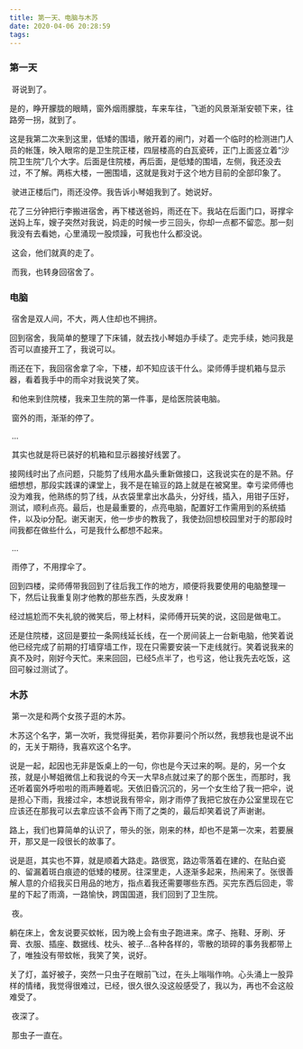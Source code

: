 ```yaml
---
title: 第一天、电脑与木苏
date: 2020-04-06 20:28:59
tags:
---
```


### 第一天

​		哥说到了。

​		是的，睁开朦胧的眼睛，窗外烟雨朦胧，车来车往，飞逝的风景渐渐安顿下来，往路旁一拐，就到了。

​		这是我第二次来到这里，低矮的围墙，敞开着的闸门，对着一个临时的检测进门人员的帐篷，映入眼帘的是卫生院正楼，四层楼高的白瓦瓷砖，正门上面竖立着“沙院卫生院”几个大字。后面是住院楼，再后面，是低矮的围墙，左侧，我还没去过，不了解。两栋大楼，一圈围墙，这就是我对于这个地方目前的全部印象了。

​		驶进正楼后门，雨还没停。我告诉小琴姐我到了。她说好。

​		花了三分钟把行李搬进宿舍，再下楼送爸妈，雨还在下。我站在后面门口，哥撑伞送妈上车，嫂子突然对我说，妈走的时候一步三回头，你却一点都不留恋。那一刻我没有去看她，心里涌现一股烦躁，可我也什么都没说。

​		这会，他们就真的走了。

​		而我，也转身回宿舍了。



### 电脑

​		宿舍是双人间，不大，两人住却也不拥挤。

​		回到宿舍，我简单的整理了下床铺，就去找小琴姐办手续了。走完手续，她问我是否可以直接开工了，我说可以。

​		雨还在下，我回宿舍拿了伞，下楼，却不知应该干什么。梁师傅手提机箱与显示器，看着我手中的雨伞对我说笑了笑。

​		和他来到住院楼，我来卫生院的第一件事，是给医院装电脑。

​		窗外的雨，渐渐的停了。

​		...

​		其实也就是将已装好的机箱和显示器接好线罢了。

​		接网线时出了点问题，只能剪了线用水晶头重新做接口，这我说实在的是不熟。仔细想想，那段实践课的课堂上，我不是在输豆的路上就是在被窝里。幸亏梁师傅也没为难我，他熟练的剪了线，从衣袋里拿出水晶头，分好线，插入，用钳子压好，测试，顺利点亮。最后，也是最重要的，点亮电脑，配置好工作需用到的系统插件，以及ip分配。谢天谢天，他一步步的教我了，我使劲回想校园里对于的那段时间我都在做些什么，可是我什么都想不起来。

​		...

​		雨停了，不用撑伞了。

​		回到四楼，梁师傅带我回到了往后我工作的地方，顺便将我要使用的电脑整理一下，然后让我重复刚才他教的那些东西，头皮发麻！

​		经过尴尬而不失礼貌的微笑后，带上材料，梁师傅开玩笑的说，这回是做电工。

​		还是住院楼，这回是要拉一条网线延长线，在一个房间装上一台新电脑，他笑着说他已经完成了前期的打墙穿墙工作，现在只需要安装一下走线就行。笑着说我来的真不及时，刚好今天忙。来来回回，已经5点半了，也亏这，他让我先去吃饭，这回可躲过测试了。



### 木苏

​		第一次是和两个女孩子逛的木苏。

​		木苏这个名字，第一次听，我觉得挺美，若你非要问个所以然，我想我也是说不出的，无关于期待，我喜欢这个名字。

​		说是一起，起因也无非是饭桌上的一句，你也是今天过来的啊。是的，另一个女孩，就是小琴姐微信上和我说的今天一大早8点就过来了的那个医生，而那时，我还听着窗外呼啦啦的雨声睡着呢。天依旧昏沉沉的，另一个女生给了我一把伞，说是担心下雨，我接过伞，本想说我有带伞，刚才雨停了我把它放在办公室里现在它应该还在那我可以去拿应该不会再下雨了之类的，最后却笑着说了声谢谢。

​		路上，我们也算简单的认识了，带头的张，刚来的林，却也不是第一次来，若要展开，那又是一段很长的故事了。

​		说是逛，其实也不算，就是顺着大路走。路很宽，路边零落着在建的、在贴白瓷的、留漏着斑白痕迹的低矮的楼房。往深里走，人逐渐多起来，热闹来了。张很善解人意的介绍我买日用品的地方，指点着我还需要哪些东西。买完东西后回走，零星的下起了雨滴，一路愉快，跨国国道，我们回到了卫生院。



​		夜。

​		躺在床上，舍友说要买蚊帐，因为晚上会有虫子跑进来。席子、拖鞋、牙刷、牙膏、衣服、插座、数据线、枕头、被子...各种各样的，零散的琐碎的事务我都带上了，唯独没有带蚊帐，我笑了笑，说好。

​		关了灯，盖好被子，突然一只虫子在眼前飞过，在头上嗡嗡作响。心头涌上一股异样的情绪，我觉得很难过，已经，很久很久没这般感受了，我以为，再也不会这般难受了。

​		夜深了。

​		那虫子一直在。

